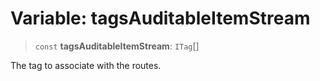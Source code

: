 # Variable: tagsAuditableItemStream

> `const` **tagsAuditableItemStream**: `ITag`[]

The tag to associate with the routes.
